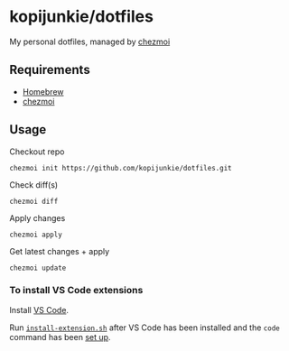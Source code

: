 # kopijunkie/dotfiles

My personal dotfiles, managed by [chezmoi](https://github.com/twpayne/chezmoi)

## Requirements

- [Homebrew](https://brew.sh/)
- [chezmoi](https://www.chezmoi.io/)

## Usage

Checkout repo

```shell
chezmoi init https://github.com/kopijunkie/dotfiles.git
```

Check diff(s)

```shell
chezmoi diff
```

Apply changes

```shell
chezmoi apply
```

Get latest changes + apply

```shell
chezmoi update
```

### To install VS Code extensions

Install [VS Code](https://code.visualstudio.com/).

Run [`install-extension.sh`](.vscode/install-extensions.sh) after VS Code has been installed and the `code` command has been [set up](https://code.visualstudio.com/docs/setup/mac#_launching-from-the-command-line).
